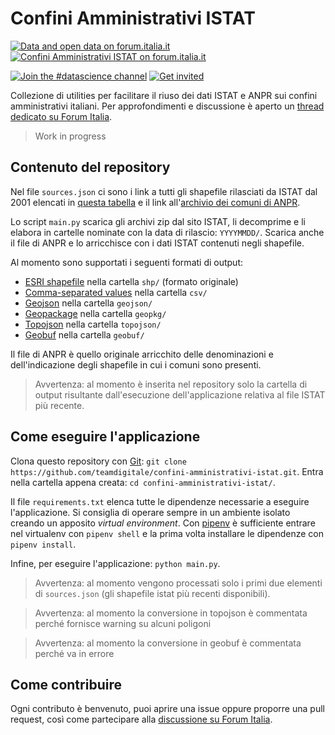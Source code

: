 # Confini Amministrativi ISTAT

[![Data and open data on forum.italia.it](https://img.shields.io/badge/Forum-Dati%20e%20open%20data-blue.svg)](https://forum.italia.it/c/dati)
[![Confini Amministrativi ISTAT on forum.italia.it](https://img.shields.io/badge/Thread-%5BCall%20for%20ideas%5D%20Confini%20amministrativi%20ISTAT-blue.svg)](https://forum.italia.it/t/call-for-ideas-confini-amministrativi-istat/12224)

[![Join the #datascience channel](https://img.shields.io/badge/Slack%20channel-%23datascience-blue.svg?logo=slack)](https://developersitalia.slack.com/archives/C9B2NV3R6)
[![Get invited](https://slack.developers.italia.it/badge.svg)](https://slack.developers.italia.it/)

Collezione di utilities per facilitare il riuso dei dati ISTAT e ANPR sui confini amministrativi italiani. Per approfondimenti e discussione è aperto un [thread dedicato su Forum Italia](https://forum.italia.it/t/call-for-ideas-confini-amministrativi-istat/12224).

> Work in progress

## Contenuto del repository

Nel file `sources.json` ci sono i link a tutti gli shapefile rilasciati da ISTAT dal 2001 elencati in [questa tabella](https://www.istat.it/it/archivio/222527)
e il link all'[archivio dei comuni di ANPR](https://www.anpr.interno.it/portale/anpr-archivio-comuni.csv).

Lo script `main.py` scarica gli archivi zip dal sito ISTAT, li decomprime e li elabora in cartelle nominate con la data di rilascio: `YYYYMMDD/`.
Scarica anche il file di ANPR e lo arricchisce con i dati ISTAT contenuti negli shapefile.

Al momento sono supportati i seguenti formati di output:

* [ESRI shapefile](https://it.wikipedia.org/wiki/Shapefile) nella cartella `shp/` (formato originale)
* [Comma-separated values](https://it.wikipedia.org/wiki/Comma-separated_values) nella cartella `csv/`
* [Geojson](https://it.wikipedia.org/wiki/GeoJSON) nella cartella `geojson/`
* [Geopackage](https://en.wikipedia.org/wiki/GeoPackage) nella cartella `geopkg/`
* [Topojson](https://it.wikipedia.org/wiki/GeoJSON#TopoJSON) nella cartella `topojson/`
* [Geobuf](https://github.com/pygeobuf/pygeobuf) nella cartella `geobuf/`

Il file di ANPR è quello originale arricchito delle denominazioni e dell'indicazione degli shapefile in cui i comuni sono presenti.

> Avvertenza: al momento è inserita nel repository solo la cartella di output risultante dall'esecuzione dell'applicazione relativa al file ISTAT più recente.

## Come eseguire l'applicazione

Clona questo repository con [Git](https://git-scm.com/): `git clone https://github.com/teamdigitale/confini-amministrativi-istat.git`.
Entra nella cartella appena creata: `cd confini-amministrativi-istat/`.

Il file `requirements.txt` elenca tutte le dipendenze necessarie a eseguire l'applicazione.
Si consiglia di operare sempre in un ambiente isolato creando un apposito *virtual environment*.
Con [pipenv](https://pipenv.kennethreitz.org/en/latest/) è sufficiente entrare nel virtualenv con `pipenv shell` e la prima volta installare le dipendenze con `pipenv install`.

Infine, per eseguire l'applicazione: `python main.py`.

> Avvertenza: al momento vengono processati solo i primi due elementi di `sources.json` (gli shapefile istat più recenti disponibili).

> Avvertenza: al momento la conversione in topojson è commentata perché fornisce warning su alcuni poligoni

> Avvertenza: al momento la conversione in geobuf è commentata perché va in errore

## Come contribuire

Ogni contributo è benvenuto, puoi aprire una issue oppure proporre una pull request, così come partecipare alla [discussione su Forum Italia](https://forum.italia.it/t/call-for-ideas-confini-amministrativi-istat/12224).
